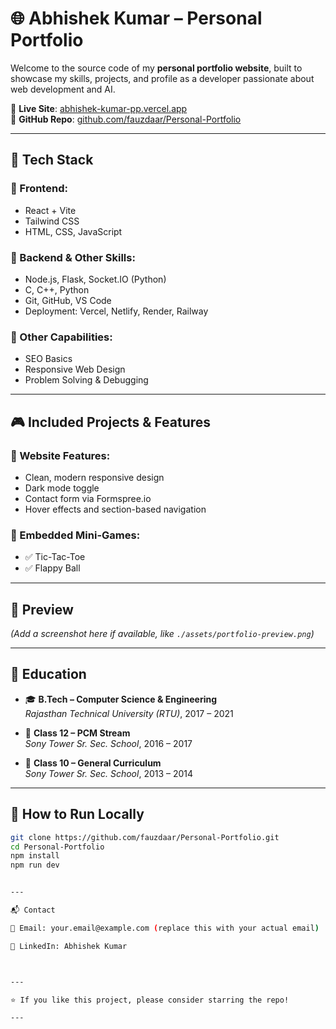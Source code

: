 # 🌐 Abhishek Kumar – Personal Portfolio

Welcome to the source code of my **personal portfolio website**, built to showcase my skills, projects, and profile as a developer passionate about web development and AI.

🔗 **Live Site**: [abhishek-kumar-pp.vercel.app](https://abhishek-kumar-pp.vercel.app/)  
📁 **GitHub Repo**: [github.com/fauzdaar/Personal-Portfolio](https://github.com/fauzdaar/Personal-Portfolio)

---

## 🧰 Tech Stack

### 🔹 Frontend:
- React + Vite
- Tailwind CSS
- HTML, CSS, JavaScript

### 🔹 Backend & Other Skills:
- Node.js, Flask, Socket.IO (Python)
- C, C++, Python
- Git, GitHub, VS Code
- Deployment: Vercel, Netlify, Render, Railway

### 🔹 Other Capabilities:
- SEO Basics
- Responsive Web Design
- Problem Solving & Debugging

---

## 🎮 Included Projects & Features

### 🎯 Website Features:
- Clean, modern responsive design
- Dark mode toggle
- Contact form via Formspree.io
- Hover effects and section-based navigation

### 🎲 Embedded Mini-Games:
- ✅ Tic-Tac-Toe
- ✅ Flappy Ball

---

## 📸 Preview

*(Add a screenshot here if available, like `./assets/portfolio-preview.png`)*

---

## 🏫 Education

- 🎓 **B.Tech – Computer Science & Engineering**  
  *Rajasthan Technical University (RTU)*, 2017 – 2021

- 📘 **Class 12 – PCM Stream**  
  *Sony Tower Sr. Sec. School*, 2016 – 2017

- 📗 **Class 10 – General Curriculum**  
  *Sony Tower Sr. Sec. School*, 2013 – 2014

---

## 🧪 How to Run Locally

```bash
git clone https://github.com/fauzdaar/Personal-Portfolio.git
cd Personal-Portfolio
npm install
npm run dev


---

📬 Contact

📧 Email: your.email@example.com (replace this with your actual email)

🔗 LinkedIn: Abhishek Kumar



---

⭐️ If you like this project, please consider starring the repo!

---

